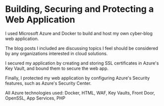 # Building, Securing and Protecting a Web Application
I used Microsoft Azure and Docker to build and host my own cyber-blog web application.

The blog posts I included are discussing topics I feel should be considered by any organizations interested in cloud solutions.

I secured my application by creating and storing SSL certificates in Azure's Key Vault, and bound them to secure the web app.

Finally, I protected my web application by configuring Azure's Security features, such as Azure's Security Center.

All Azure technologies used: Docker, HTML, WAF, Key Vaults, Front Door, OpenSSL, App Services, PHP
